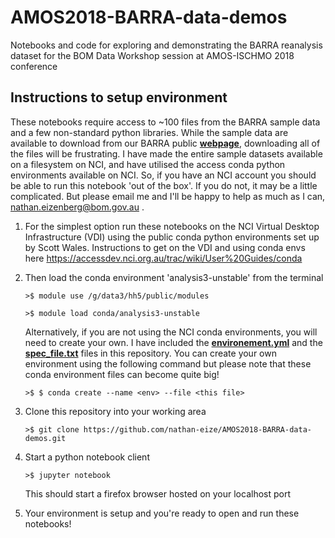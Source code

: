 # AMOS2018-BARRA-data-demos
Notebooks and code for exploring and demonstrating the BARRA reanalysis dataset for the BOM Data Workshop session at AMOS-ISCHMO 2018 conference

## Instructions to setup environment
These notebooks require access to ~100 files from the BARRA sample data and a few non-standard python libraries. While the sample data are available to download from our BARRA public __[webpage](http://www.bom.gov.au/clim_data/rrp/BARRA_sample/)__, downloading all of the files will be frustrating. I have made the entire sample datasets available on a filesystem on NCI, and have utilised the access conda python environments available on NCI. So, if you have an NCI account you should be able to run this notebook 'out of the box'. If you do not, it may be a little complicated. But please email me and I'll be happy to help as much as I can, nathan.eizenberg@bom.gov.au .

 1. For the simplest option run these notebooks on the NCI Virtual Desktop Infrastructure (VDI) using the public conda python environments set up by Scott Wales. Instructions to get on the VDI and using conda envs here https://accessdev.nci.org.au/trac/wiki/User%20Guides/conda
 2. Then load the conda environment 'analysis3-unstable' from the terminal
    
    ```>$ module use /g/data3/hh5/public/modules```
    
    ```>$ module load conda/analysis3-unstable```
    
    Alternatively, if you are not using the NCI conda environments, you will need to create your own. I have included the __[environement.yml](https://github.com/nathan-eize/AMOS2018-BARRA-data-demos/blob/master/conda-env/environment.yml)__  and the __[spec_file.txt](https://github.com/nathan-eize/AMOS2018-BARRA-data-demos/blob/master/conda-env/spec_file.txt)__ files in this repository. You can create your own environment using the following command but please note that these conda environment files can become quite big! 
    
    ```>$ $ conda create --name <env> --file <this file>```
    
 3. Clone this repository into your working area 
    
    ```>$ git clone https://github.com/nathan-eize/AMOS2018-BARRA-data-demos.git```
 4. Start a python notebook client
    
    ```>$ jupyter notebook```
    
    This should start a firefox browser hosted on your localhost port 
 5. Your environment is setup and you're ready to open and run these notebooks!
